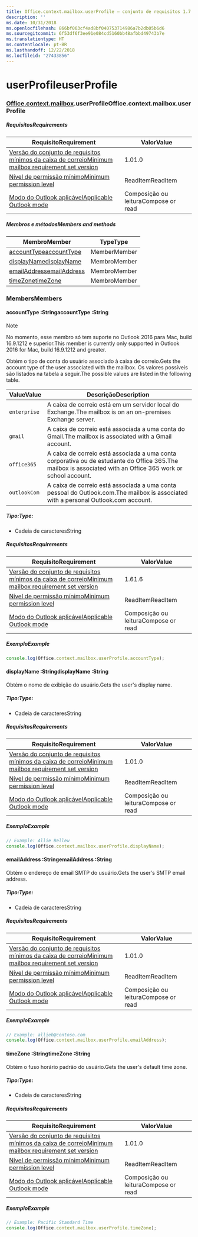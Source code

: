 ```yaml
---
title: Office.context.mailbox.userProfile – conjunto de requisitos 1.7
description: ''
ms.date: 10/31/2018
ms.openlocfilehash: 866bf063cf4ad8bf040753714986a7b2db05b6d6
ms.sourcegitcommit: 6f53df6f3ee91e084cd5160bb48afbbd49743b7e
ms.translationtype: HT
ms.contentlocale: pt-BR
ms.lasthandoff: 12/22/2018
ms.locfileid: "27433856"
---
```

# <a name="userprofile"></a><span data-ttu-id="9413a-102">userProfile</span><span class="sxs-lookup"><span data-stu-id="9413a-102">userProfile</span></span>

### <a name="officeofficemdcontextofficecontextmdmailboxofficecontextmailboxmduserprofile"></a><span data-ttu-id="9413a-103">[Office](Office.md)[.context](Office.context.md)[.mailbox](Office.context.mailbox.md).userProfile</span><span class="sxs-lookup"><span data-stu-id="9413a-103">Office.context.mailbox.userProfile</span></span>

##### <a name="requirements"></a><span data-ttu-id="9413a-104">Requisitos</span><span class="sxs-lookup"><span data-stu-id="9413a-104">Requirements</span></span>

|<span data-ttu-id="9413a-105">Requisito</span><span class="sxs-lookup"><span data-stu-id="9413a-105">Requirement</span></span>| <span data-ttu-id="9413a-106">Valor</span><span class="sxs-lookup"><span data-stu-id="9413a-106">Value</span></span>|
|---|---|
|[<span data-ttu-id="9413a-107">Versão do conjunto de requisitos mínimos da caixa de correio</span><span class="sxs-lookup"><span data-stu-id="9413a-107">Minimum mailbox requirement set version</span></span>](/office/dev/add-ins/reference/requirement-sets/outlook-api-requirement-sets)| <span data-ttu-id="9413a-108">1.0</span><span class="sxs-lookup"><span data-stu-id="9413a-108">1.0</span></span>|
|[<span data-ttu-id="9413a-109">Nível de permissão mínimo</span><span class="sxs-lookup"><span data-stu-id="9413a-109">Minimum permission level</span></span>](https://docs.microsoft.com/outlook/add-ins/understanding-outlook-add-in-permissions)| <span data-ttu-id="9413a-110">ReadItem</span><span class="sxs-lookup"><span data-stu-id="9413a-110">ReadItem</span></span>|
|[<span data-ttu-id="9413a-111">Modo do Outlook aplicável</span><span class="sxs-lookup"><span data-stu-id="9413a-111">Applicable Outlook mode</span></span>](https://docs.microsoft.com/outlook/add-ins/#extension-points)| <span data-ttu-id="9413a-112">Composição ou leitura</span><span class="sxs-lookup"><span data-stu-id="9413a-112">Compose or read</span></span>|

##### <a name="members-and-methods"></a><span data-ttu-id="9413a-113">Membros e métodos</span><span class="sxs-lookup"><span data-stu-id="9413a-113">Members and methods</span></span>

| <span data-ttu-id="9413a-114">Membro</span><span class="sxs-lookup"><span data-stu-id="9413a-114">Member</span></span> | <span data-ttu-id="9413a-115">Type</span><span class="sxs-lookup"><span data-stu-id="9413a-115">Type</span></span> |
|--------|------|
| [<span data-ttu-id="9413a-116">accountType</span><span class="sxs-lookup"><span data-stu-id="9413a-116">accountType</span></span>](#accounttype-string) | <span data-ttu-id="9413a-117">Member</span><span class="sxs-lookup"><span data-stu-id="9413a-117">Member</span></span> |
| [<span data-ttu-id="9413a-118">displayName</span><span class="sxs-lookup"><span data-stu-id="9413a-118">displayName</span></span>](#displayname-string) | <span data-ttu-id="9413a-119">Membro</span><span class="sxs-lookup"><span data-stu-id="9413a-119">Member</span></span> |
| [<span data-ttu-id="9413a-120">emailAddress</span><span class="sxs-lookup"><span data-stu-id="9413a-120">emailAddress</span></span>](#emailaddress-string) | <span data-ttu-id="9413a-121">Membro</span><span class="sxs-lookup"><span data-stu-id="9413a-121">Member</span></span> |
| [<span data-ttu-id="9413a-122">timeZone</span><span class="sxs-lookup"><span data-stu-id="9413a-122">timeZone</span></span>](#timezone-string) | <span data-ttu-id="9413a-123">Membro</span><span class="sxs-lookup"><span data-stu-id="9413a-123">Member</span></span> |

### <a name="members"></a><span data-ttu-id="9413a-124">Members</span><span class="sxs-lookup"><span data-stu-id="9413a-124">Members</span></span>

####  <a name="accounttype-string"></a><span data-ttu-id="9413a-125">accountType :String</span><span class="sxs-lookup"><span data-stu-id="9413a-125">accountType :String</span></span>

> [!NOTE]
> <span data-ttu-id="9413a-126">No momento, esse membro só tem suporte no Outlook 2016 para Mac, build 16.9.1212 e superior.</span><span class="sxs-lookup"><span data-stu-id="9413a-126">This member is currently only supported in Outlook 2016 for Mac, build 16.9.1212 and greater.</span></span>

<span data-ttu-id="9413a-127">Obtém o tipo de conta do usuário associado à caixa de correio.</span><span class="sxs-lookup"><span data-stu-id="9413a-127">Gets the account type of the user associated with the mailbox.</span></span> <span data-ttu-id="9413a-128">Os valores possíveis são listados na tabela a seguir.</span><span class="sxs-lookup"><span data-stu-id="9413a-128">The possible values are listed in the following table.</span></span>

| <span data-ttu-id="9413a-129">Value</span><span class="sxs-lookup"><span data-stu-id="9413a-129">Value</span></span> | <span data-ttu-id="9413a-130">Descrição</span><span class="sxs-lookup"><span data-stu-id="9413a-130">Description</span></span> |
|-------|-------------|
| `enterprise` | <span data-ttu-id="9413a-131">A caixa de correio está em um servidor local do Exchange.</span><span class="sxs-lookup"><span data-stu-id="9413a-131">The mailbox is on an on-premises Exchange server.</span></span> |
| `gmail` | <span data-ttu-id="9413a-132">A caixa de correio está associada a uma conta do Gmail.</span><span class="sxs-lookup"><span data-stu-id="9413a-132">The mailbox is associated with a Gmail account.</span></span> |
| `office365` | <span data-ttu-id="9413a-133">A caixa de correio está associada a uma conta corporativa ou de estudante do Office 365.</span><span class="sxs-lookup"><span data-stu-id="9413a-133">The mailbox is associated with an Office 365 work or school account.</span></span> |
| `outlookCom` | <span data-ttu-id="9413a-134">A caixa de correio está associada a uma conta pessoal do Outlook.com.</span><span class="sxs-lookup"><span data-stu-id="9413a-134">The mailbox is associated with a personal Outlook.com account.</span></span> |

##### <a name="type"></a><span data-ttu-id="9413a-135">Tipo:</span><span class="sxs-lookup"><span data-stu-id="9413a-135">Type:</span></span>

*   <span data-ttu-id="9413a-136">Cadeia de caracteres</span><span class="sxs-lookup"><span data-stu-id="9413a-136">String</span></span>

##### <a name="requirements"></a><span data-ttu-id="9413a-137">Requisitos</span><span class="sxs-lookup"><span data-stu-id="9413a-137">Requirements</span></span>

|<span data-ttu-id="9413a-138">Requisito</span><span class="sxs-lookup"><span data-stu-id="9413a-138">Requirement</span></span>| <span data-ttu-id="9413a-139">Valor</span><span class="sxs-lookup"><span data-stu-id="9413a-139">Value</span></span>|
|---|---|
|[<span data-ttu-id="9413a-140">Versão do conjunto de requisitos mínimos da caixa de correio</span><span class="sxs-lookup"><span data-stu-id="9413a-140">Minimum mailbox requirement set version</span></span>](/office/dev/add-ins/reference/requirement-sets/outlook-api-requirement-sets)| <span data-ttu-id="9413a-141">1.6</span><span class="sxs-lookup"><span data-stu-id="9413a-141">1.6</span></span> |
|[<span data-ttu-id="9413a-142">Nível de permissão mínimo</span><span class="sxs-lookup"><span data-stu-id="9413a-142">Minimum permission level</span></span>](https://docs.microsoft.com/outlook/add-ins/understanding-outlook-add-in-permissions)| <span data-ttu-id="9413a-143">ReadItem</span><span class="sxs-lookup"><span data-stu-id="9413a-143">ReadItem</span></span>|
|[<span data-ttu-id="9413a-144">Modo do Outlook aplicável</span><span class="sxs-lookup"><span data-stu-id="9413a-144">Applicable Outlook mode</span></span>](https://docs.microsoft.com/outlook/add-ins/#extension-points)| <span data-ttu-id="9413a-145">Composição ou leitura</span><span class="sxs-lookup"><span data-stu-id="9413a-145">Compose or read</span></span>|

##### <a name="example"></a><span data-ttu-id="9413a-146">Exemplo</span><span class="sxs-lookup"><span data-stu-id="9413a-146">Example</span></span>

```js
console.log(Office.context.mailbox.userProfile.accountType);
```

####  <a name="displayname-string"></a><span data-ttu-id="9413a-147">displayName :String</span><span class="sxs-lookup"><span data-stu-id="9413a-147">displayName :String</span></span>

<span data-ttu-id="9413a-148">Obtém o nome de exibição do usuário.</span><span class="sxs-lookup"><span data-stu-id="9413a-148">Gets the user's display name.</span></span>

##### <a name="type"></a><span data-ttu-id="9413a-149">Tipo:</span><span class="sxs-lookup"><span data-stu-id="9413a-149">Type:</span></span>

*   <span data-ttu-id="9413a-150">Cadeia de caracteres</span><span class="sxs-lookup"><span data-stu-id="9413a-150">String</span></span>

##### <a name="requirements"></a><span data-ttu-id="9413a-151">Requisitos</span><span class="sxs-lookup"><span data-stu-id="9413a-151">Requirements</span></span>

|<span data-ttu-id="9413a-152">Requisito</span><span class="sxs-lookup"><span data-stu-id="9413a-152">Requirement</span></span>| <span data-ttu-id="9413a-153">Valor</span><span class="sxs-lookup"><span data-stu-id="9413a-153">Value</span></span>|
|---|---|
|[<span data-ttu-id="9413a-154">Versão do conjunto de requisitos mínimos da caixa de correio</span><span class="sxs-lookup"><span data-stu-id="9413a-154">Minimum mailbox requirement set version</span></span>](/office/dev/add-ins/reference/requirement-sets/outlook-api-requirement-sets)| <span data-ttu-id="9413a-155">1.0</span><span class="sxs-lookup"><span data-stu-id="9413a-155">1.0</span></span>|
|[<span data-ttu-id="9413a-156">Nível de permissão mínimo</span><span class="sxs-lookup"><span data-stu-id="9413a-156">Minimum permission level</span></span>](https://docs.microsoft.com/outlook/add-ins/understanding-outlook-add-in-permissions)| <span data-ttu-id="9413a-157">ReadItem</span><span class="sxs-lookup"><span data-stu-id="9413a-157">ReadItem</span></span>|
|[<span data-ttu-id="9413a-158">Modo do Outlook aplicável</span><span class="sxs-lookup"><span data-stu-id="9413a-158">Applicable Outlook mode</span></span>](https://docs.microsoft.com/outlook/add-ins/#extension-points)| <span data-ttu-id="9413a-159">Composição ou leitura</span><span class="sxs-lookup"><span data-stu-id="9413a-159">Compose or read</span></span>|

##### <a name="example"></a><span data-ttu-id="9413a-160">Exemplo</span><span class="sxs-lookup"><span data-stu-id="9413a-160">Example</span></span>

```js
// Example: Allie Bellew
console.log(Office.context.mailbox.userProfile.displayName);
```

####  <a name="emailaddress-string"></a><span data-ttu-id="9413a-161">emailAddress :String</span><span class="sxs-lookup"><span data-stu-id="9413a-161">emailAddress :String</span></span>

<span data-ttu-id="9413a-162">Obtém o endereço de email SMTP do usuário.</span><span class="sxs-lookup"><span data-stu-id="9413a-162">Gets the user's SMTP email address.</span></span>

##### <a name="type"></a><span data-ttu-id="9413a-163">Tipo:</span><span class="sxs-lookup"><span data-stu-id="9413a-163">Type:</span></span>

*   <span data-ttu-id="9413a-164">Cadeia de caracteres</span><span class="sxs-lookup"><span data-stu-id="9413a-164">String</span></span>

##### <a name="requirements"></a><span data-ttu-id="9413a-165">Requisitos</span><span class="sxs-lookup"><span data-stu-id="9413a-165">Requirements</span></span>

|<span data-ttu-id="9413a-166">Requisito</span><span class="sxs-lookup"><span data-stu-id="9413a-166">Requirement</span></span>| <span data-ttu-id="9413a-167">Valor</span><span class="sxs-lookup"><span data-stu-id="9413a-167">Value</span></span>|
|---|---|
|[<span data-ttu-id="9413a-168">Versão do conjunto de requisitos mínimos da caixa de correio</span><span class="sxs-lookup"><span data-stu-id="9413a-168">Minimum mailbox requirement set version</span></span>](/office/dev/add-ins/reference/requirement-sets/outlook-api-requirement-sets)| <span data-ttu-id="9413a-169">1.0</span><span class="sxs-lookup"><span data-stu-id="9413a-169">1.0</span></span>|
|[<span data-ttu-id="9413a-170">Nível de permissão mínimo</span><span class="sxs-lookup"><span data-stu-id="9413a-170">Minimum permission level</span></span>](https://docs.microsoft.com/outlook/add-ins/understanding-outlook-add-in-permissions)| <span data-ttu-id="9413a-171">ReadItem</span><span class="sxs-lookup"><span data-stu-id="9413a-171">ReadItem</span></span>|
|[<span data-ttu-id="9413a-172">Modo do Outlook aplicável</span><span class="sxs-lookup"><span data-stu-id="9413a-172">Applicable Outlook mode</span></span>](https://docs.microsoft.com/outlook/add-ins/#extension-points)| <span data-ttu-id="9413a-173">Composição ou leitura</span><span class="sxs-lookup"><span data-stu-id="9413a-173">Compose or read</span></span>|

##### <a name="example"></a><span data-ttu-id="9413a-174">Exemplo</span><span class="sxs-lookup"><span data-stu-id="9413a-174">Example</span></span>

```js
// Example: allieb@contoso.com
console.log(Office.context.mailbox.userProfile.emailAddress);
```

####  <a name="timezone-string"></a><span data-ttu-id="9413a-175">timeZone :String</span><span class="sxs-lookup"><span data-stu-id="9413a-175">timeZone :String</span></span>

<span data-ttu-id="9413a-176">Obtém o fuso horário padrão do usuário.</span><span class="sxs-lookup"><span data-stu-id="9413a-176">Gets the user's default time zone.</span></span>

##### <a name="type"></a><span data-ttu-id="9413a-177">Tipo:</span><span class="sxs-lookup"><span data-stu-id="9413a-177">Type:</span></span>

*   <span data-ttu-id="9413a-178">Cadeia de caracteres</span><span class="sxs-lookup"><span data-stu-id="9413a-178">String</span></span>

##### <a name="requirements"></a><span data-ttu-id="9413a-179">Requisitos</span><span class="sxs-lookup"><span data-stu-id="9413a-179">Requirements</span></span>

|<span data-ttu-id="9413a-180">Requisito</span><span class="sxs-lookup"><span data-stu-id="9413a-180">Requirement</span></span>| <span data-ttu-id="9413a-181">Valor</span><span class="sxs-lookup"><span data-stu-id="9413a-181">Value</span></span>|
|---|---|
|[<span data-ttu-id="9413a-182">Versão do conjunto de requisitos mínimos da caixa de correio</span><span class="sxs-lookup"><span data-stu-id="9413a-182">Minimum mailbox requirement set version</span></span>](/office/dev/add-ins/reference/requirement-sets/outlook-api-requirement-sets)| <span data-ttu-id="9413a-183">1.0</span><span class="sxs-lookup"><span data-stu-id="9413a-183">1.0</span></span>|
|[<span data-ttu-id="9413a-184">Nível de permissão mínimo</span><span class="sxs-lookup"><span data-stu-id="9413a-184">Minimum permission level</span></span>](https://docs.microsoft.com/outlook/add-ins/understanding-outlook-add-in-permissions)| <span data-ttu-id="9413a-185">ReadItem</span><span class="sxs-lookup"><span data-stu-id="9413a-185">ReadItem</span></span>|
|[<span data-ttu-id="9413a-186">Modo do Outlook aplicável</span><span class="sxs-lookup"><span data-stu-id="9413a-186">Applicable Outlook mode</span></span>](https://docs.microsoft.com/outlook/add-ins/#extension-points)| <span data-ttu-id="9413a-187">Composição ou leitura</span><span class="sxs-lookup"><span data-stu-id="9413a-187">Compose or read</span></span>|

##### <a name="example"></a><span data-ttu-id="9413a-188">Exemplo</span><span class="sxs-lookup"><span data-stu-id="9413a-188">Example</span></span>

```js
// Example: Pacific Standard Time
console.log(Office.context.mailbox.userProfile.timeZone);
```